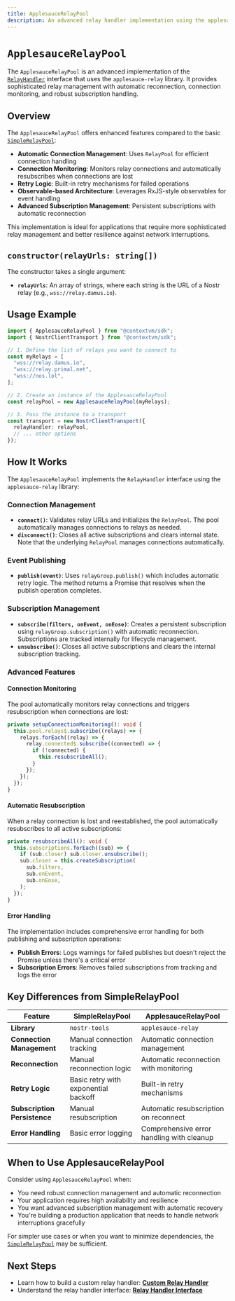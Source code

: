 ```yaml
---
title: ApplesauceRelayPool
description: An advanced relay handler implementation using the applesauce-relay library for the @contextvm/sdk.
---
```


# `ApplesauceRelayPool`

The `ApplesauceRelayPool` is an advanced implementation of the [`RelayHandler`](/relay/relay-handler-interface) interface that uses the `applesauce-relay` library. It provides sophisticated relay management with automatic reconnection, connection monitoring, and robust subscription handling.

## Overview

The `ApplesauceRelayPool` offers enhanced features compared to the basic [`SimpleRelayPool`](/relay/simple-relay-pool):

- **Automatic Connection Management**: Uses `RelayPool` for efficient connection handling
- **Connection Monitoring**: Monitors relay connections and automatically resubscribes when connections are lost
- **Retry Logic**: Built-in retry mechanisms for failed operations
- **Observable-based Architecture**: Leverages RxJS-style observables for event handling
- **Advanced Subscription Management**: Persistent subscriptions with automatic reconnection

This implementation is ideal for applications that require more sophisticated relay management and better resilience against network interruptions.

## `constructor(relayUrls: string[])`

The constructor takes a single argument:

- **`relayUrls`**: An array of strings, where each string is the URL of a Nostr relay (e.g., `wss://relay.damus.io`).

## Usage Example

```typescript
import { ApplesauceRelayPool } from "@contextvm/sdk";
import { NostrClientTransport } from "@contextvm/sdk";

// 1. Define the list of relays you want to connect to
const myRelays = [
  "wss://relay.damus.io",
  "wss://relay.primal.net",
  "wss://nos.lol",
];

// 2. Create an instance of the ApplesauceRelayPool
const relayPool = new ApplesauceRelayPool(myRelays);

// 3. Pass the instance to a transport
const transport = new NostrClientTransport({
  relayHandler: relayPool,
  // ... other options
});
```

## How It Works

The `ApplesauceRelayPool` implements the `RelayHandler` interface using the `applesauce-relay` library:

### Connection Management

- **`connect()`**: Validates relay URLs and initializes the `RelayPool`. The pool automatically manages connections to relays as needed.
- **`disconnect()`**: Closes all active subscriptions and clears internal state. Note that the underlying `RelayPool` manages connections automatically.

### Event Publishing

- **`publish(event)`**: Uses `relayGroup.publish()` which includes automatic retry logic. The method returns a Promise that resolves when the publish operation completes.

### Subscription Management

- **`subscribe(filters, onEvent, onEose)`**: Creates a persistent subscription using `relayGroup.subscription()` with automatic reconnection. Subscriptions are tracked internally for lifecycle management.
- **`unsubscribe()`**: Closes all active subscriptions and clears the internal subscription tracking.

### Advanced Features

#### Connection Monitoring

The pool automatically monitors relay connections and triggers resubscription when connections are lost:

```typescript
private setupConnectionMonitoring(): void {
  this.pool.relays$.subscribe((relays) => {
    relays.forEach((relay) => {
      relay.connected$.subscribe((connected) => {
        if (!connected) {
          this.resubscribeAll();
        }
      });
    });
  });
}
```

#### Automatic Resubscription

When a relay connection is lost and reestablished, the pool automatically resubscribes to all active subscriptions:

```typescript
private resubscribeAll(): void {
  this.subscriptions.forEach((sub) => {
    if (sub.closer) sub.closer.unsubscribe();
    sub.closer = this.createSubscription(
      sub.filters,
      sub.onEvent,
      sub.onEose,
    );
  });
}
```

#### Error Handling

The implementation includes comprehensive error handling for both publishing and subscription operations:

- **Publish Errors**: Logs warnings for failed publishes but doesn't reject the Promise unless there's a critical error
- **Subscription Errors**: Removes failed subscriptions from tracking and logs the error

## Key Differences from SimpleRelayPool

| Feature                      | SimpleRelayPool                      | ApplesauceRelayPool                       |
| ---------------------------- | ------------------------------------ | ----------------------------------------- |
| **Library**                  | `nostr-tools`                        | `applesauce-relay`                        |
| **Connection Management**    | Manual connection tracking           | Automatic connection management           |
| **Reconnection**             | Manual reconnection logic            | Automatic reconnection with monitoring    |
| **Retry Logic**              | Basic retry with exponential backoff | Built-in retry mechanisms                 |
| **Subscription Persistence** | Manual resubscription                | Automatic resubscription on reconnect     |
| **Error Handling**           | Basic error logging                  | Comprehensive error handling with cleanup |

## When to Use ApplesauceRelayPool

Consider using `ApplesauceRelayPool` when:

- You need robust connection management and automatic reconnection
- Your application requires high availability and resilience
- You want advanced subscription management with automatic recovery
- You're building a production application that needs to handle network interruptions gracefully

For simpler use cases or when you want to minimize dependencies, the [`SimpleRelayPool`](/relay/simple-relay-pool) may be sufficient.

## Next Steps

- Learn how to build a custom relay handler: **[Custom Relay Handler](/relay/custom-relay-handler)**
- Understand the relay handler interface: **[Relay Handler Interface](/relay/relay-handler-interface)**
